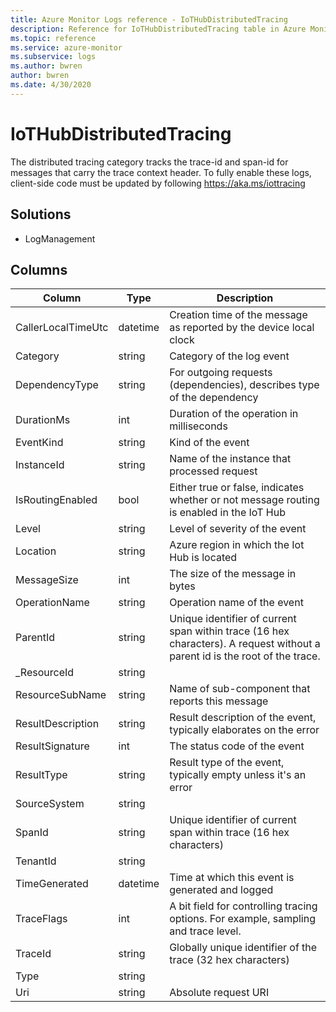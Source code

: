 ```yaml
---
title: Azure Monitor Logs reference - IoTHubDistributedTracing
description: Reference for IoTHubDistributedTracing table in Azure Monitor Logs.
ms.topic: reference
ms.service: azure-monitor
ms.subservice: logs
ms.author: bwren
author: bwren
ms.date: 4/30/2020
---
```


# IoTHubDistributedTracing

 The distributed tracing category tracks the trace-id and span-id for messages that carry the trace context header. To fully enable these logs, client-side code must be updated by following https://aka.ms/iottracing

## Solutions

- LogManagement




## Columns

|Column|Type|Description|
|---|---|---|
|CallerLocalTimeUtc|datetime|Creation time of the message as reported by the device local clock|
|Category|string|Category of the log event|
|DependencyType|string|For outgoing requests (dependencies), describes type of the dependency|
|DurationMs|int|Duration of the operation in milliseconds|
|EventKind|string|Kind of the event|
|InstanceId|string|Name of the instance that processed request|
|IsRoutingEnabled|bool|Either true or false, indicates whether or not message routing is enabled in the IoT Hub|
|Level|string|Level of severity of the event|
|Location|string|Azure region in which the Iot Hub is located|
|MessageSize|int|The size of the message in bytes|
|OperationName|string|Operation name of the event|
|ParentId|string|Unique identifier of current span within trace (16 hex characters). A request without a parent id is the root of the trace.|
|_ResourceId|string||
|ResourceSubName|string|Name of sub-component that reports this message|
|ResultDescription|string|Result description of the event, typically elaborates on the error|
|ResultSignature|int|The status code of the event|
|ResultType|string|Result type of the event, typically empty unless it's an error|
|SourceSystem|string||
|SpanId|string|Unique identifier of current span within trace (16 hex characters)|
|TenantId|string||
|TimeGenerated|datetime|Time at which this event is generated and logged|
|TraceFlags|int|A bit field for controlling tracing options. For example, sampling and trace level.|
|TraceId|string|Globally unique identifier of the trace (32 hex characters)|
|Type|string||
|Uri|string|Absolute request URI|
